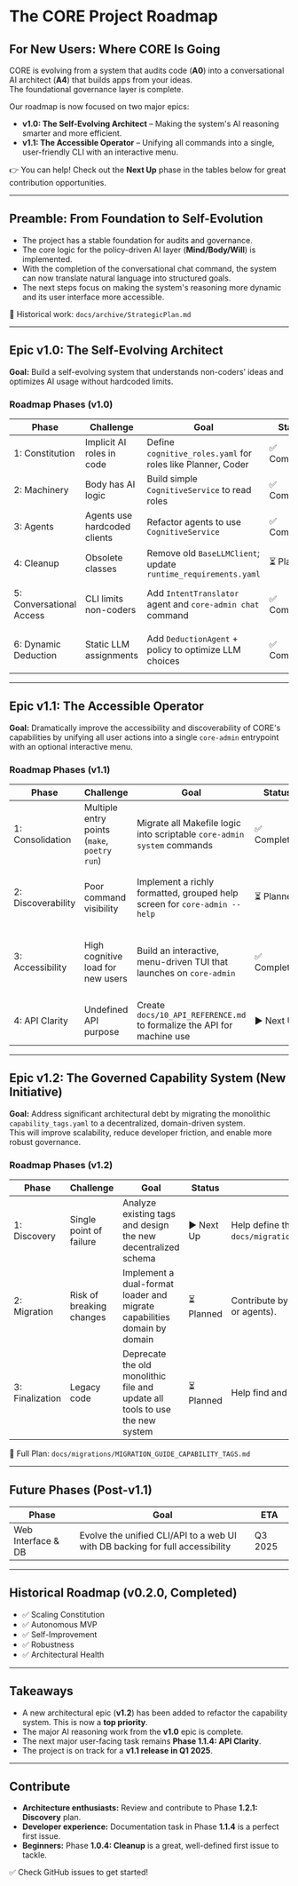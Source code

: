 # The CORE Project Roadmap

## For New Users: Where CORE Is Going
CORE is evolving from a system that audits code (**A0**) into a conversational AI architect (**A4**) that builds apps from your ideas.  
The foundational governance layer is complete.

Our roadmap is now focused on two major epics:

- **v1.0: The Self-Evolving Architect** – Making the system's AI reasoning smarter and more efficient.  
- **v1.1: The Accessible Operator** – Unifying all commands into a single, user-friendly CLI with an interactive menu.

👉 You can help! Check out the **Next Up** phase in the tables below for great contribution opportunities.

---

## Preamble: From Foundation to Self-Evolution
- The project has a stable foundation for audits and governance.  
- The core logic for the policy-driven AI layer (**Mind/Body/Will**) is implemented.  
- With the completion of the conversational chat command, the system can now translate natural language into structured goals.  
- The next steps focus on making the system's reasoning more dynamic and its user interface more accessible.  

📄 Historical work: `docs/archive/StrategicPlan.md`

---

## Epic v1.0: The Self-Evolving Architect

**Goal:** Build a self-evolving system that understands non-coders’ ideas and optimizes AI usage without hardcoded limits.

### Roadmap Phases (v1.0)

| Phase | Challenge | Goal | Status | Opportunity | ETA |
|-------|-----------|------|--------|-------------|-----|
| 1: Constitution | Implicit AI roles in code | Define `cognitive_roles.yaml` for roles like Planner, Coder | ✅ Completed | Refine roles or propose new specialized agents (e.g., TestWriter). | Completed Q3 2024 |
| 2: Machinery | Body has AI logic | Build simple `CognitiveService` to read roles | ✅ Completed | Optimize the `CognitiveService` for performance or caching. | Completed Q3 2024 |
| 3: Agents | Agents use hardcoded clients | Refactor agents to use `CognitiveService` | ✅ Completed | Improve the agent reasoning loop in `run_development_cycle`. | Completed Q3 2024 |
| 4: Cleanup | Obsolete classes | Remove old `BaseLLMClient`; update `runtime_requirements.yaml` | ⏳ Planned | Great first-time contributor task: remove `src/core/clients.py`. | Q4 2024 |
| 5: Conversational Access | CLI limits non-coders | Add `IntentTranslator` agent and `core-admin chat` command | ✅ Completed | Improve `intent_translator.prompt` for more complex queries. | Completed Q3 2024 |
| 6: Dynamic Deduction | Static LLM assignments | Add `DeductionAgent` + policy to optimize LLM choices | ✅ Completed | Refine `deduction_policy.yaml` scoring weights for different tasks. | Completed Q3 2024 |

---

## Epic v1.1: The Accessible Operator

**Goal:** Dramatically improve the accessibility and discoverability of CORE's capabilities by unifying all user actions into a single `core-admin` entrypoint with an optional interactive menu.

### Roadmap Phases (v1.1)

| Phase | Challenge | Goal | Status | Opportunity | ETA |
|-------|-----------|------|--------|-------------|-----|
| 1: Consolidation | Multiple entry points (`make`, `poetry run`) | Migrate all Makefile logic into scriptable `core-admin system` commands | ✅ Completed | Help document the new `core-admin system` commands. | Completed Q3 2024 |
| 2: Discoverability | Poor command visibility | Implement a richly formatted, grouped help screen for `core-admin --help` | ⏳ Planned | Design the layout and grouping for the new help text. | Q2 2025 |
| 3: Accessibility | High cognitive load for new users | Build an interactive, menu-driven TUI that launches on `core-admin` | ✅ Completed | Suggest improvements to the menu flow or wording in `interactive.py`. | Completed Q3 2024 |
| 4: API Clarity | Undefined API purpose | Create `docs/10_API_REFERENCE.md` to formalize the API for machine use | ▶️ Next Up | Great documentation task for a beginner. | Q1 2025 |

---

## Epic v1.2: The Governed Capability System (New Initiative)

**Goal:** Address significant architectural debt by migrating the monolithic `capability_tags.yaml` to a decentralized, domain-driven system.  
This will improve scalability, reduce developer friction, and enable more robust governance.

### Roadmap Phases (v1.2)

| Phase | Challenge | Goal | Status | Opportunity | ETA |
|-------|-----------|------|--------|-------------|-----|
| 1: Discovery | Single point of failure | Analyze existing tags and design the new decentralized schema | ▶️ Next Up | Help define the new schema in `docs/migrations/MIGRATION_GUIDE_CAPABILITY_TAGS.md`. | Q1 2025 |
| 2: Migration | Risk of breaking changes | Implement a dual-format loader and migrate capabilities domain by domain | ⏳ Planned | Contribute by migrating a specific domain (e.g., core or agents). | Q2 2025 |
| 3: Finalization | Legacy code | Deprecate the old monolithic file and update all tools to use the new system | ⏳ Planned | Help find and replace legacy usages of the old system. | Q2 2025 |

📄 Full Plan: `docs/migrations/MIGRATION_GUIDE_CAPABILITY_TAGS.md`

---

## Future Phases (Post-v1.1)

| Phase | Goal | ETA |
|-------|------|-----|
| Web Interface & DB | Evolve the unified CLI/API to a web UI with DB backing for full accessibility | Q3 2025 |

---

## Historical Roadmap (v0.2.0, Completed)

- ✅ Scaling Constitution  
- ✅ Autonomous MVP  
- ✅ Self-Improvement  
- ✅ Robustness  
- ✅ Architectural Health  

---

## Takeaways
- A new architectural epic (**v1.2**) has been added to refactor the capability system. This is now a **top priority**.  
- The major AI reasoning work from the **v1.0** epic is complete.  
- The next major user-facing task remains **Phase 1.1.4: API Clarity**.  
- The project is on track for a **v1.1 release in Q1 2025**.  

---

## Contribute
- **Architecture enthusiasts:** Review and contribute to Phase **1.2.1: Discovery** plan.  
- **Developer experience:** Documentation task in Phase **1.1.4** is a perfect first issue.  
- **Beginners:** Phase **1.0.4: Cleanup** is a great, well-defined first issue to tackle.  

✅ Check GitHub issues to get started!
